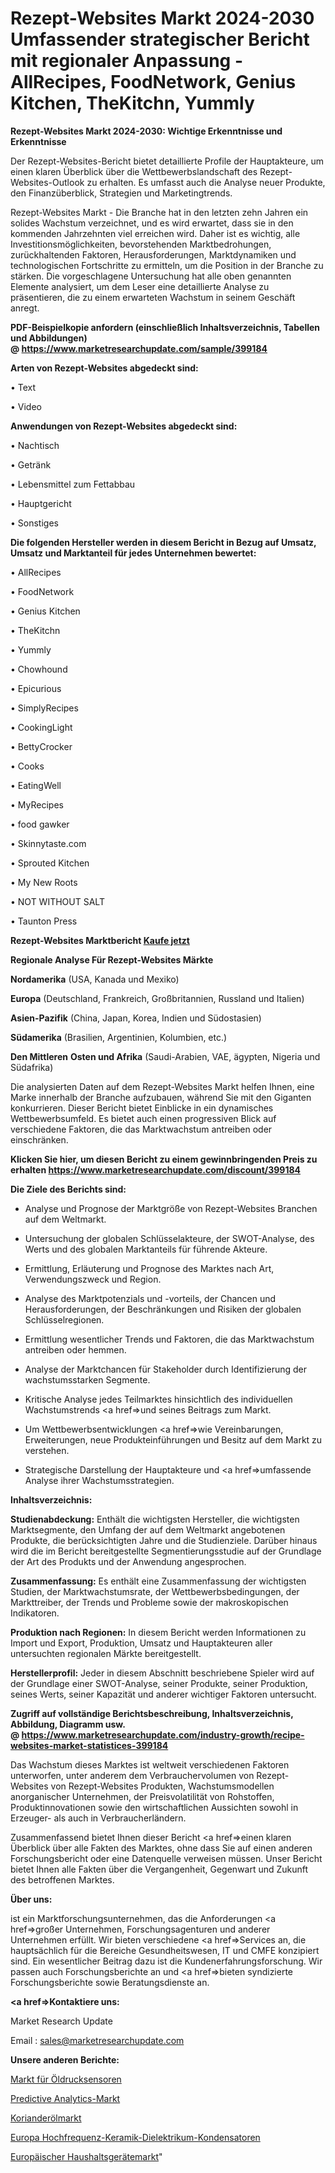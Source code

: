 # Rezept-Websites Markt 2024-2030 Umfassender strategischer Bericht mit regionaler Anpassung - AllRecipes, FoodNetwork, Genius Kitchen, TheKitchn, Yummly

<strong>Rezept-Websites Markt 2024-2030: Wichtige Erkenntnisse und Erkenntnisse</strong>

Der Rezept-Websites-Bericht bietet detaillierte Profile der Hauptakteure, um einen klaren Überblick über die Wettbewerbslandschaft des Rezept-Websites-Outlook zu erhalten. Es umfasst auch die Analyse neuer Produkte, den Finanzüberblick, Strategien und Marketingtrends.

Rezept-Websites Markt - Die Branche hat in den letzten zehn Jahren ein solides Wachstum verzeichnet, und es wird erwartet, dass sie in den kommenden Jahrzehnten viel erreichen wird. Daher ist es wichtig, alle Investitionsmöglichkeiten, bevorstehenden Marktbedrohungen, zurückhaltenden Faktoren, Herausforderungen, Marktdynamiken und technologischen Fortschritte zu ermitteln, um die Position in der Branche zu stärken. Die vorgeschlagene Untersuchung hat alle oben genannten Elemente analysiert, um dem Leser eine detaillierte Analyse zu präsentieren, die zu einem erwarteten Wachstum in seinem Geschäft anregt.

<strong><b>PDF-Beispielkopie anfordern (einschließlich Inhaltsverzeichnis, Tabellen und Abbildungen) @ </b></strong><strong><a href=https://www.marketresearchupdate.com/sample/399184><strong>https://www.marketresearchupdate.com/sample/399184</u></a></strong></strong>

<strong>Arten von Rezept-Websites abgedeckt sind:</strong>

• Text

• Video

<strong>Anwendungen von Rezept-Websites abgedeckt sind:</strong>

• Nachtisch

• Getränk

• Lebensmittel zum Fettabbau

• Hauptgericht

• Sonstiges

<strong>Die folgenden Hersteller werden in diesem Bericht in Bezug auf Umsatz, Umsatz und Marktanteil für jedes Unternehmen bewertet:</strong>

• AllRecipes

• FoodNetwork

• Genius Kitchen

• TheKitchn

• Yummly

• Chowhound

• Epicurious

• SimplyRecipes

• CookingLight

• BettyCrocker

• Cooks

• EatingWell

• MyRecipes

• food gawker

• Skinnytaste.com

• Sprouted Kitchen

• My New Roots

• NOT WITHOUT SALT

• Taunton Press

<strong>Rezept-Websites Marktbericht <a href=https://www.marketresearchupdate.com/buynow/399184>Kaufe jetzt</a></strong>

<strong>Regionale Analyse Für Rezept-Websites Märkte</strong>

<strong>Nordamerika</strong> (USA, Kanada und Mexiko)

<strong>Europa</strong> (Deutschland, Frankreich, Großbritannien, Russland und Italien)

<strong>Asien-Pazifik</strong> (China, Japan, Korea, Indien und Südostasien)

<strong>Südamerika</strong> (Brasilien, Argentinien, Kolumbien, etc.)

<strong>Den Mittleren</strong> <strong>Osten und Afrika</strong> (Saudi-Arabien, VAE, ägypten, Nigeria und Südafrika)

Die analysierten Daten auf dem Rezept-Websites Markt helfen Ihnen, eine Marke innerhalb der Branche aufzubauen, während Sie mit den Giganten konkurrieren. Dieser Bericht bietet Einblicke in ein dynamisches Wettbewerbsumfeld. Es bietet auch einen progressiven Blick auf verschiedene Faktoren, die das Marktwachstum antreiben oder einschränken.

<strong>Klicken Sie hier, um diesen Bericht zu einem gewinnbringenden Preis zu erhalten
</strong><strong><a href=https://www.marketresearchupdate.com/discount/399184>https://www.marketresearchupdate.com/discount/399184</b></u></strong></a>

<strong>Die Ziele des Berichts sind:</strong>

- Analyse und Prognose der Marktgröße von Rezept-Websites Branchen auf dem Weltmarkt.

- Untersuchung der globalen Schlüsselakteure, der SWOT-Analyse, des Werts und des globalen Marktanteils für führende Akteure.

- Ermittlung, Erläuterung und Prognose des Marktes nach Art, Verwendungszweck und Region.

- Analyse des Marktpotenzials und -vorteils, der Chancen und Herausforderungen, der Beschränkungen und Risiken der globalen Schlüsselregionen.

- Ermittlung wesentlicher Trends und Faktoren, die das Marktwachstum antreiben oder hemmen.

- Analyse der Marktchancen für Stakeholder durch Identifizierung der wachstumsstarken Segmente.

- Kritische Analyse jedes Teilmarktes hinsichtlich des individuellen Wachstumstrends <a href=>und</a> seines Beitrags zum Markt.

- Um Wettbewerbsentwicklungen <a href=>wie</a> Vereinbarungen, Erweiterungen, neue Produkteinführungen und Besitz auf dem Markt zu verstehen.

- Strategische Darstellung der Hauptakteure und <a href=>umfas</a>sende Analyse ihrer Wachstumsstrategien.

<strong>Inhaltsverzeichnis:</strong>

<strong>Studienabdeckung:</strong> Enthält die wichtigsten Hersteller, die wichtigsten Marktsegmente, den Umfang der auf dem Weltmarkt angebotenen Produkte, die berücksichtigten Jahre und die Studienziele. Darüber hinaus wird die im Bericht bereitgestellte Segmentierungsstudie auf der Grundlage der Art des Produkts und der Anwendung angesprochen.

<strong>Zusammenfassung:</strong> Es enthält eine Zusammenfassung der wichtigsten Studien, der Marktwachstumsrate, der Wettbewerbsbedingungen, der Markttreiber, der Trends und Probleme sowie der makroskopischen Indikatoren.

<strong>Produktion nach Regionen:</strong> In diesem Bericht werden Informationen zu Import und Export, Produktion, Umsatz und Hauptakteuren aller untersuchten regionalen Märkte bereitgestellt.

<strong>Herstellerprofil:</strong> Jeder in diesem Abschnitt beschriebene Spieler wird auf der Grundlage einer SWOT-Analyse, seiner Produkte, seiner Produktion, seines Werts, seiner Kapazität und anderer wichtiger Faktoren untersucht.

<strong><b>Zugriff auf vollständige Berichtsbeschreibung, Inhaltsverzeichnis, Abbildung, Diagramm usw. @ </b></strong><strong><a href=https://www.marketresearchupdate.com/industry-growth/recipe-websites-market-statistices-399184>https://www.marketresearchupdate.com/industry-growth/recipe-websites-market-statistices-399184</a></strong>

Das Wachstum dieses Marktes ist weltweit verschiedenen Faktoren unterworfen, unter anderem dem Verbrauchervolumen von Rezept-Websites von Rezept-Websites Produkten, Wachstumsmodellen anorganischer Unternehmen, der Preisvolatilität von Rohstoffen, Produktinnovationen sowie den wirtschaftlichen Aussichten sowohl in Erzeuger- als auch in Verbraucherländern.

Zusammenfassend bietet Ihnen dieser Bericht <a href=>einen</a> klaren Überblick über alle Fakten des Marktes, ohne dass Sie auf einen anderen Forschungsbericht oder eine Datenquelle verweisen müssen. Unser Bericht bietet Ihnen alle Fakten über die Vergangenheit, Gegenwart und Zukunft des betroffenen Marktes.

<strong>Über uns:</strong>

 ist ein Marktforschungsunternehmen, das die Anforderungen <a href=>großer</a> Unternehmen, Forschungsagenturen und anderer Unternehmen erfüllt. Wir bieten verschiedene <a href=>Services</a> an, die hauptsächlich für die Bereiche Gesundheitswesen, IT und CMFE konzipiert sind. Ein wesentlicher Beitrag dazu ist die Kundenerfahrungsforschung. Wir passen auch Forschungsberichte an und <a href=>bieten</a> syndizierte Forschungsberichte sowie Beratungsdienste an.

<strong><a href=>Kontaktiere uns:</a></strong>

Market Research Update

Email : sales@marketresearchupdate.com

<strong>Unsere anderen Berichte:</strong>

<a href=https://www.linkedin.com/pulse/oil-pressure-sensor-market-2023-size-growth>Markt für Öldrucksensoren</a>

<a href=https://www.linkedin.com/pulse/predictive-analytics-market-outlooks-2023-size>Predictive Analytics-Markt</a>

<a href=https://www.linkedin.com/pulse/coriander-oil-market-sizing-up-anticipating-trends-consumption>Korianderölmarkt</a>

<a href=https://www.linkedin.com/pulse/europe-high-frequency-ceramic-dielectric-capacitors>Europa Hochfrequenz-Keramik-Dielektrikum-Kondensatoren</a>

<a href=https://www.linkedin.com/pulse/europe-house-appliances-market-witness-huge-growth-2030>Europäischer Haushaltsgerätemarkt</a>"
